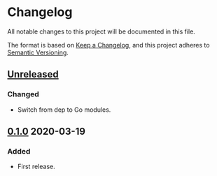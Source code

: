 # Changelog

All notable changes to this project will be documented in this file.

The format is based on [Keep a Changelog](https://keepachangelog.com/en/1.0.0/),
and this project adheres to [Semantic Versioning](https://semver.org/spec/v2.0.0.html).

## [Unreleased]

### Changed

- Switch from dep to Go modules.



## [0.1.0] 2020-03-19

### Added

- First release.

[Unreleased]: https://github.com/giantswarm/operatorkit/compare/v0.1.0...HEAD
[0.1.0]: https://github.com/giantswarm/operatorkit/releases/tag/v0.1.0
